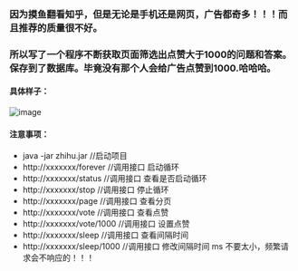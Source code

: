 ### 因为摸鱼翻看知乎，但是无论是手机还是网页，广告都奇多！！！而且推荐的质量很不好。
### 所以写了一个程序不断获取页面筛选出点赞大于1000的问题和答案。保存到了数据库。毕竟没有那个人会给广告点赞到1000.哈哈哈。

#### 具体样子：
![image](https://github.com/yelinlan/zhihu/assets/38036830/f26e53e2-5d58-4633-b587-a335530f7946)

#### 注意事项：
- java -jar zhihu.jar //启动项目
- http://xxxxxxx/forever //调用接口 启动循环 
- http://xxxxxxx/status //调用接口 查看是否启动循环
- http://xxxxxxx/stop //调用接口 停止循环
- http://xxxxxxx/page //调用接口 查看分页
- http://xxxxxxx/vote //调用接口 查看点赞
- http://xxxxxxx/vote/1000 //调用接口 设置点赞
- http://xxxxxxx/sleep //调用接口 查看间隔时间
- http://xxxxxxx/sleep/1000 //调用接口 修改间隔时间 ms  不要太小，频繁请求会不响应的！！！
